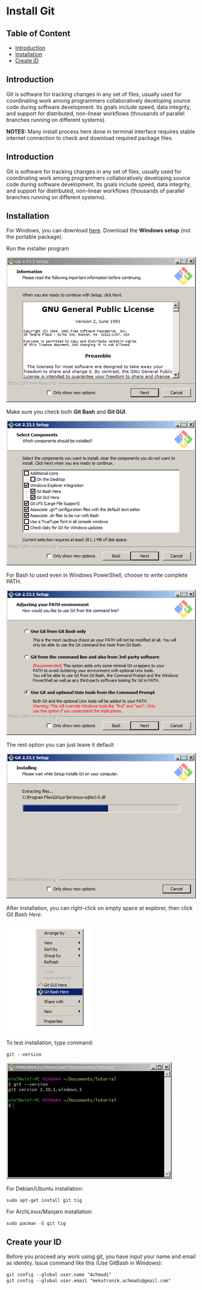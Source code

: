 # Install Git

## Table of Content
- [Introduction](#introduction)
- [Installation](#installation)
- [Create ID](#create-your-id)

## Introduction

Git is software for tracking changes in any set of files,
usually used for coordinating work among programmers collaboratively developing source code during software development.
Its goals include speed, data integrity, and support for distributed,
non-linear workflows (thousands of parallel branches running on different systems).

**NOTES:** Many install process here done in terminal interface requires stable internet connection to check and download required package files.

## Introduction

Git is software for tracking changes in any set of files,
usually used for coordinating work among programmers collaboratively developing source code during software development.
Its goals include speed, data integrity, and support for distributed,
non-linear workflows (thousands of parallel branches running on different systems).

## Installation

For Windows, you can download [here](https://git-scm.com/download/win).
Download the **Windows setup** (not the portable package).

Run the installer program

![images](images/gitwin0.PNG?raw=true)

Make sure you check both **Git Bash** and **Git GUI**.

![images](images/gitwin1.PNG?raw=true)

For Bash to used even in Windows PowerShell, choose to write complete PATH.

![images](images/gitwin3.PNG?raw=true)

The rest option you can just leave it default

![images](images/gitwin4.PNG?raw=true)

After installation, you can right-click on empty space at explorer, then click _Git Bash Here_.

![images](images/gitwin5.PNG?raw=true)

To test installation, type command:

```
git --version
```

![images](images/gitbash.JPG?raw=true)

For Debian/Ubuntu installation:

```
sudo apt-get install git tig
```

For ArchLinux/Manjaro installation:

```
sudo pacman -S git tig
```

## Create your ID

Before you proceed any work using git, you have input your name and email as identity.
Issue command like this (Use GitBash in Windows):

```
git config --global user.name "Achmadi"
git config --global user.email "mekatronik.achmadi@gmail.com"
```
